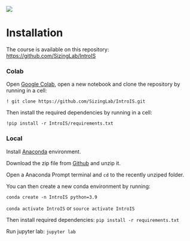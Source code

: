 ![](../images/header.jpg)

# Installation

The course is available on this repository:
https://github.com/SizingLab/IntroIS

### Colab
Open [Google Colab](https://colab.research.google.com), open a new notebook and clone the repository by running in a cell:

`! git clone https://github.com/SizingLab/IntroIS.git`

Then install the required dependencies by running in a cell:

`!pip install -r IntroIS/requirements.txt`

### Local
Install [Anaconda](https://www.anaconda.com/download) environment.  

Download the zip file from [Github](https://github.com/SizingLab/IntroIS) and unzip it.

Open a Anaconda Prompt terminal and `cd` to the recently unziped folder.

You can then create a new conda environment by running:

`conda create -n IntroIS python=3.9`

`conda activate IntroIS` or `source activate IntroIS`

Then install required dependencies:
`pip install -r requirements.txt`

Run jupyter lab:
`jupyter lab`